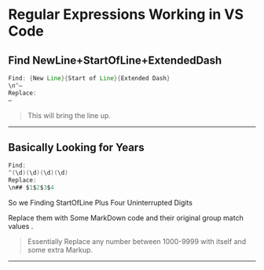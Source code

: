 
# Regular Expressions Working in VS Code

## Find NewLine+StartOfLine+ExtendedDash

```java
Find: {New Line}{Start of Line}{Extended Dash}  
\n^―
Replace:
―
```

> This will bring the line up.

---

## Basically Looking for Years

```java
Find:
^(\d)(\d)(\d)(\d)
Replace:
\n## $1$2$3$4
```

So we Finding StartOfLine Plus Four Uninterrupted Digits

Replace them with Some MarkDown code and their original group match values
.
> Essentially Replace any number between 1000-9999 with itself and some extra Markup.

---
